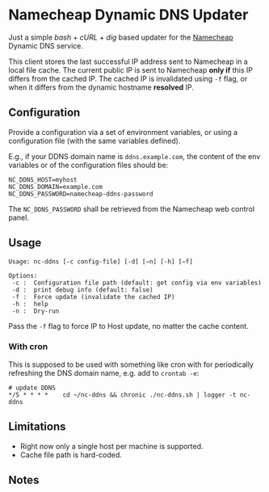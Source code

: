 # Namecheap Dynamic DNS Updater
Just a simple _bash_ + _cURL_ + _dig_ based updater for the
[Namecheap](https://www.namecheap.com/) Dynamic DNS service.

This client stores the last successful IP address sent to Namecheap in a local file
cache.
The current public IP is sent to Namecheap **only if** this IP differs from the cached IP.
The cached IP is invalidated using `-f` flag, or when it differs from the dynamic
hostname **resolved** IP.

<!-- a DNS resolver may respond with a not up-to-date IP address value when queried,
because of cache TTL, etc ...
-->

## Configuration
Provide a configuration via a set of environment variables, or using a configuration
file (with the same variables defined).

E.g., if your DDNS domain name is `ddns.example.com`, the content of the env variables
or of the configuration files should be:
```
NC_DDNS_HOST=myhost
NC_DDNS_DOMAIN=example.com
NC_DDNS_PASSWORD=namecheap-ddns-password
```
The `NC_DDNS_PASSWORD` shall be retrieved from the Namecheap web control panel.

## Usage
```
Usage: nc-ddns [-c config-file] [-d] [−n] [-h] [−f]

Options:
 -c :  Configuration file path (default: get config via env variables)
 -d :  print debug info (default: false)
 -f :  Force update (invalidate the cached IP)
 -h :  help
 -n :  Dry-run
```

Pass the `-f` flag to force IP to Host update, no matter the cache content.

### With cron
This is supposed to be used with something like cron with for periodically refreshing
the DNS domain name, e.g. add to `crontab -e`:
```
# update DDNS
*/5 * * * *    cd ~/nc-ddns && chronic ./nc-ddns.sh | logger -t nc-ddns
```

## Limitations
- Right now only a single host per machine is supported.
- Cache file path is hard-coded.

## Notes

